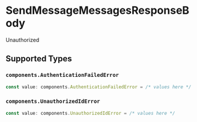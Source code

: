 # SendMessageMessagesResponseBody

Unauthorized


## Supported Types

### `components.AuthenticationFailedError`

```typescript
const value: components.AuthenticationFailedError = /* values here */
```

### `components.UnauthorizedIdError`

```typescript
const value: components.UnauthorizedIdError = /* values here */
```

